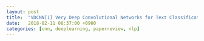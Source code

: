 ```yaml
---
layout: post
title:  "VDCNN[1] Very Deep Convolutional Networks for Text Classification(2016) - Review"
date:   2018-02-11 08:37:00 +0900
categories: [cnn, deeplearning, paperreview, nlp]
---
```

